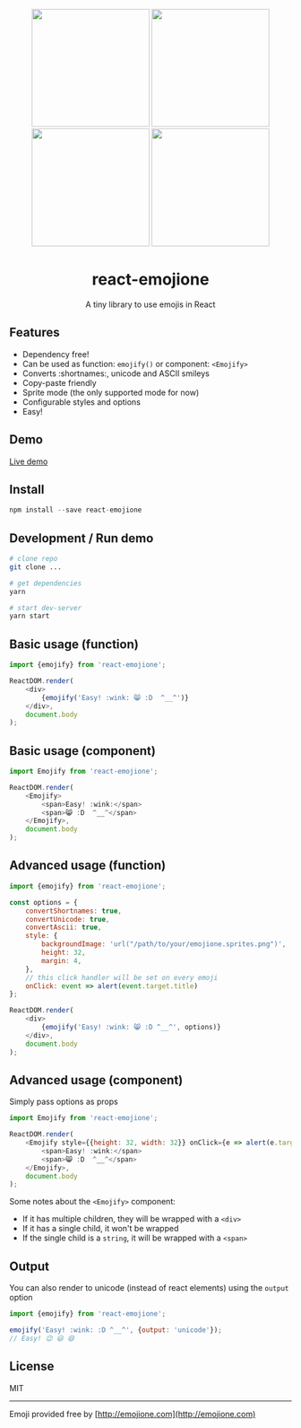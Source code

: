 <p align="center">
    <img src="http://cdn.jsdelivr.net/emojione/assets/svg/1f638.svg" width=210 />
    <img src="http://cdn.jsdelivr.net/emojione/assets/svg/1f602.svg" width=210 />
    <img src="http://cdn.jsdelivr.net/emojione/assets/svg/1f40a.svg" width=210 />
    <img src="http://cdn.jsdelivr.net/emojione/assets/svg/1f916.svg" width=210 />
    <h1 align="center">react-emojione</h1>
    <p align="center">A tiny library to use emojis in React</p>
</p>

## Features

- Dependency free!
- Can be used as function: `emojify()` or component: `<Emojify>`
- Converts :shortnames:, unicode and ASCII smileys
- Copy-paste friendly
- Sprite mode (the only supported mode for now)
- Configurable styles and options
- Easy!

## Demo

[Live demo](https://runkit.com/pladaria/react-emojione)

## Install

```javascript
npm install --save react-emojione
```

## Development / Run demo

```bash
# clone repo
git clone ...

# get dependencies
yarn

# start dev-server
yarn start
```

## Basic usage (function)

```javascript
import {emojify} from 'react-emojione';

ReactDOM.render(
    <div>
        {emojify('Easy! :wink: 😸 :D  ^__^')}
    </div>,
    document.body
);
```

## Basic usage (component)

```javascript
import Emojify from 'react-emojione';

ReactDOM.render(
    <Emojify>
        <span>Easy! :wink:</span>
        <span>😸 :D  ^__^</span>
    </Emojify>,
    document.body
);
```

## Advanced usage (function)

```javascript
import {emojify} from 'react-emojione';

const options = {
    convertShortnames: true,
    convertUnicode: true,
    convertAscii: true,
    style: {
        backgroundImage: 'url("/path/to/your/emojione.sprites.png")',
        height: 32,
        margin: 4,
    },
    // this click handler will be set on every emoji
    onClick: event => alert(event.target.title)
};

ReactDOM.render(
    <div>
        {emojify('Easy! :wink: 😸 :D ^__^', options)}
    </div>,
    document.body
);
```

## Advanced usage (component)

Simply pass options as props

```javascript
import Emojify from 'react-emojione';

ReactDOM.render(
    <Emojify style={{height: 32, width: 32}} onClick={e => alert(e.target.title)}>
        <span>Easy! :wink:</span>
        <span>😸 :D  ^__^</span>
    </Emojify>,
    document.body
);
```
Some notes about the `<Emojify>` component:
- If it has multiple children, they will be wrapped with a `<div>`
- If it has a single child, it won't be wrapped
- If the single child is a `string`, it will be wrapped with a `<span>`

## Output

You can also render to unicode (instead of react elements) using the `output` option
```javascript
import {emojify} from 'react-emojione';

emojify('Easy! :wink: :D ^__^', {output: 'unicode'});
// Easy! 😉 😃 😄
```

## License

MIT

---
Emoji provided free by [http://emojione.com](http://emojione.com)
